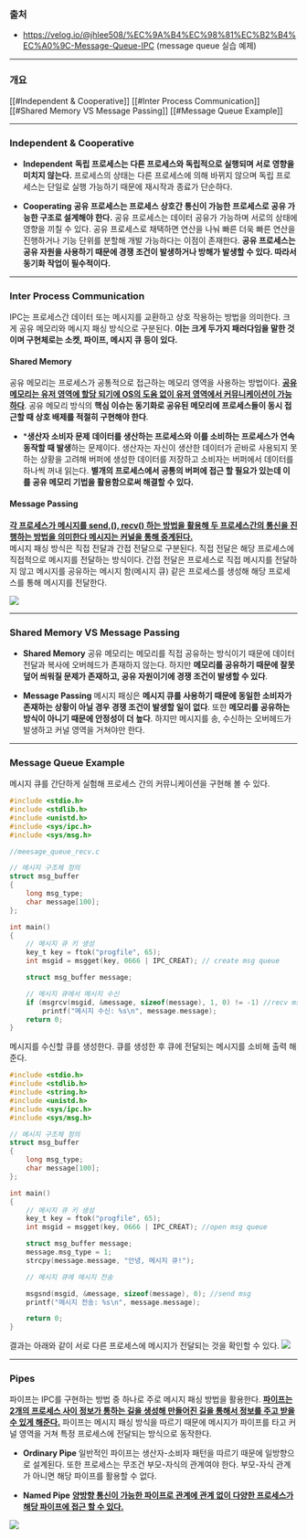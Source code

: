 ### 출처
* https://velog.io/@jhlee508/%EC%9A%B4%EC%98%81%EC%B2%B4%EC%A0%9C-Message-Queue-IPC (message queue 실습 예제)
___
### 개요
[[#Independent & Cooperative]]
[[#Inter Process Communication]]
[[#Shared Memory VS Message Passing]]
[[#Message Queue Example]]
___
### Independent & Cooperative

* **Independent**
	**독립 프로세스는 다른 프로세스와 독립적으로 실행되며 서로 영향을 미치지 않는다.** 프로세스의 상태는 다른 프로세스에 의해 바뀌지 않으며 독립 프로세스는 단일로 실행 가능하기 때문에 재시작과 종료가 단순하다.

* **Cooperating**
	**공유 프로세스는 프로세스 상호간 통신이 가능한 프로세스로 공유 가능한 구조로 설계해야 한다.** 공유 프로세스는 데이터 공유가 가능하며 서로의 상태에 영향을 끼칠 수 있다. 공유 프로세스로 채택하면 연산을 나눠 빠른 더욱 빠른 연산을 진행하거나 기능 단위를 분할해 개발 가능하다는 이점이 존재한다. **공유 프로세스는 공유 자원을 사용하기 때문에 경쟁 조건이 발생하거나 방해가 발생할 수 있다. 따라서 동기화 작업이 필수적이다.**
___
### Inter Process Communication
IPC는 프로세스간 데이터 또는 메시지를 교환하고 상호 작용하는 방법을 의미한다. 크게 공유 메모리와 메시지 패싱 방식으로 구분된다. **이는 크게 두가지 패러다임을 말한 것이며 구현체로는 소켓,  파이프, 메시지 큐 등이 있다.**
#### Shared Memory
공유 메모리는 프로세스가 공통적으로 접근하는 메모리 영역을 사용하는 방법이다. <u><b>공유 메모리는 유저 영역에 할당 되기에 OS의 도움 없이 유저 영역에서 커뮤니케이션이 가능하다</b></u>. 공유 메모리 방식의 **핵심 이슈는 동기화로 공유된 메모리에 프로세스들이 동시 접근할 때 상호 배제를 적절히 구현해야 한다**.

* ***생산자 소비자 문제**
	**데이터를 생산하는 프로세스와 이를 소비하는 프로세스가 연속 동작할 때 발생**하는 문제이다. 생산자는 자신이 생산한 데이터가 곧바로 사용되지 못하는 상황을 고려해 버퍼에 생성한 데이터를 저장하고 소비자는 버퍼에서 데이터를 하나씩 꺼내 읽는다. **별개의 프로세스에서 공통의 버퍼에 접근 할 필요가 있는데 이를 공유 메모리 기법을 활용함으로써 해결할 수 있다.**

#### Message Passing
<u><b>각 프로세스가 메시지를 send,(), recv() 하는 방법을 활용해 두 프로세스간의 통신을 진행하는 방법을 의미한다 메시지는 커널을 통해 중계된다.</b></u>  
메시지 패싱 방식은 직접 전달과 간접 전달으로 구분된다. 직접 전달은 해당 프로세스에 직접적으로 메시지를 전달하는 방식이다. 간접 전달은 프로세스로 직접 메시지를 전달하지 않고 메시지를 공유하는 메시지 함(메시지 큐) 같은 프로세스를 생성해 해당 프로세스를 통해 메시지를 전달한다.

![](https://my-study.s3.ap-northeast-2.amazonaws.com/Inter%20Process%20Communication%20/%20%EC%8A%A4%ED%81%AC%EB%A6%B0%EC%83%B7%202023-10-18%20%EC%98%A4%EC%A0%84%2011.59.29.png)
___
### Shared Memory VS Message Passing
* **Shared Memory**
	공유 메모리는 메모리를 직접 공유하는 방식이기 때문에 데이터 전달과 복사에 오버헤드가 존재하지 않는다. 하지만 **메모리를 공유하기 때문에 잘못 덮어 씌워질 문제가 존재하고, 공유 자원이기에 경쟁 조건이 발생할 수 있다**.

* **Message Passing**
	메시지 패싱은 **메시지 큐를 사용하기 때문에 동일한 소비자가 존재하는 상황이 아닐 경우 경쟁 조건이 발생할 일이 없다**. 또한 **메모리를 공유하는 방식이 아니기 때문에 안정성이 더 높다**. 하지만 메시지를 송, 수신하는 오버헤드가 발생하고 커널 영역을 거쳐야만 한다.
___
### Message Queue Example
메시지 큐를 간단하게 실험해 프로세스 간의 커뮤니케이션을 구현해 볼 수 있다.
```c
#include <stdio.h>
#include <stdlib.h>
#include <unistd.h>
#include <sys/ipc.h>
#include <sys/msg.h>

//meesage_queue_recv.c

// 메시지 구조체 정의
struct msg_buffer
{
    long msg_type;
    char message[100];
};

int main()
{
    // 메시지 큐 키 생성
    key_t key = ftok("progfile", 65);
    int msgid = msgget(key, 0666 | IPC_CREAT); // create msg queue

    struct msg_buffer message;

    // 메시지 큐에서 메시지 수신
    if (msgrcv(msgid, &message, sizeof(message), 1, 0) != -1) //recv msg
        printf("메시지 수신: %s\n", message.message);
    return 0;
}

```
메시지를 수신할 큐를 생성한다. 큐를 생성한 후 큐에 전달되는 메시지를 소비해 출력 해준다. 
```c
#include <stdio.h>
#include <stdlib.h>
#include <string.h>
#include <unistd.h>
#include <sys/ipc.h>
#include <sys/msg.h>

// 메시지 구조체 정의
struct msg_buffer
{
    long msg_type;
    char message[100];
};

int main()
{
    // 메시지 큐 키 생성
    key_t key = ftok("progfile", 65);
    int msgid = msgget(key, 0666 | IPC_CREAT); //open msg queue

    struct msg_buffer message;
    message.msg_type = 1;
    strcpy(message.message, "안녕, 메시지 큐!");

    // 메시지 큐에 메시지 전송

    msgsnd(msgid, &message, sizeof(message), 0); //send msg
    printf("메시지 전송: %s\n", message.message);

    return 0;
}
```
결과는 아래와 같이 서로 다른 프로세스에 메시지가 전달되는 것을 확인할 수 있다.
![](https://my-study.s3.ap-northeast-2.amazonaws.com/Inter%20Process%20Communication%20/%20%EC%8A%A4%ED%81%AC%EB%A6%B0%EC%83%B7%202023-10-18%20%EC%98%A4%ED%9B%84%2012.48.41.png)
___
### Pipes
파이프는 IPC를 구현하는 방법 중 하나로 주로 메시지 패싱 방법을 활용한다. <u><b>파이프는 2개의 프로세스 사이 정보가 통하는 길을 생성해 만들어진 길을 통해서 정보를 주고 받을 수 있게 해준다.</b></u> 파이프는 메시지 패싱 방식을 따르기 때문에 메시지가 파이프를 타고 커널 영역을 거쳐 특정 프로세스에 전달되는 방식으로 동작한다.
* **Ordinary Pipe**
	일반적인 파이프는 생산자-소비자 패턴을 따르기 때문에 일방향으로 설계된다. 또한 프로세스는 무조건 부모-자식의 관계여야 한다. 부모-자식 관계가 아니면 해당 파이프를 활용할 수 없다.

* **Named Pipe**
<u><b>양방향 통신이 가능한 파이프로 관계에 관계 없이 다양한 프로세스가 해당 파이프에 접근 할 수 있다.</b></u>

![](https://my-study.s3.ap-northeast-2.amazonaws.com/Inter%20Process%20Communication%20/%20%EC%8A%A4%ED%81%AC%EB%A6%B0%EC%83%B7%202023-10-19%20%EC%98%A4%EC%A0%84%2011.43.16.png)
